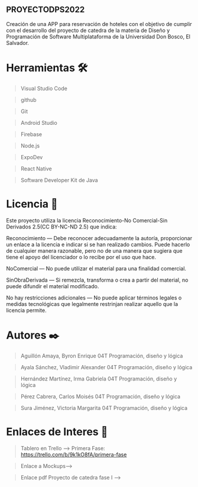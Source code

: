 ## PROYECTODPS2022
Creación de una APP para reservación de hoteles con el objetivo de cumplir con el desarrollo del proyecto de catedra de la materia de Diseño y Programación de Software Multiplataforma de la Universidad Don Bosco, El Salvador. 

# Herramientas 🛠️
>Visual Studio Code

>github

>Git

>Android Studio

>Firebase

>Node.js

>ExpoDev

>React Native

>Software Developer Kit de Java

# Licencia 📄
Este proyecto utiliza la licencia Reconocimiento-No Comercial-Sin Derivados 2.5(CC BY-NC-ND 2.5) que indica:

Reconocimiento — Debe reconocer adecuadamente la autoría, proporcionar un enlace a la licencia e indicar si se han realizado cambios. Puede hacerlo de cualquier manera razonable, pero no de una manera que sugiera que tiene el apoyo del licenciador o lo recibe por el uso que hace.

NoComercial — No puede utilizar el material para una finalidad comercial.

SinObraDerivada — Si remezcla, transforma o crea a partir del material, no puede difundir el material modificado.

No hay restricciones adicionales — No puede aplicar términos legales o medidas tecnológicas que legalmente restrinjan realizar aquello que la licencia permite.

# Autores ✒️
>Aguillón Amaya, Byron Enrique     04T   Programación, diseño y lógica

>Ayala Sánchez, Vladimir Alexander 04T   Programación, diseño y lógica

>Hernández Martínez, Irma Gabriela 04T   Programación, diseño y lógica

>Pérez Cabrera, Carlos Moisés      04T   Programación, diseño y lógica

>Sura Jiménez, Victoria Margarita  04T   Programación, diseño y lógica


# Enlaces de Interes 👀
>Tablero en Trello -->
> Primera Fase: https://trello.com/b/9k1kO8fA/primera-fase

>Enlace a Mockups-->

>Enlace pdf Proyecto de catedra fase I -->

